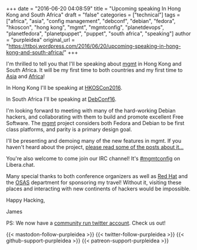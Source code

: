 +++
date = "2016-06-20 04:08:59"
title = "Upcoming speaking In Hong Kong and South Africa"
draft = "false"
categories = ["technical"]
tags = ["africa", "asia", "config management", "debconf", "debian", "fedora", "hkoscon", "hong kong", "mgmt", "mgmtconfig", "planetdevops", "planetfedora", "planetpuppet", "puppet", "south africa", "speaking"]
author = "purpleidea"
original_url = "https://ttboj.wordpress.com/2016/06/20/upcoming-speaking-in-hong-kong-and-south-africa/"
+++

I'm thrilled to tell you that I'll be speaking about <a href="/tags/mgmtconfig/">mgmt</a> in Hong Kong and South Africa. It will be my first time to both countries and my first time to <a href="https://en.wikipedia.org/wiki/Asia">Asia</a> and <a href="https://en.wikipedia.org/wiki/Africa">Africa</a>!

In Hong Kong I'll be speaking at <a href="https://2016.opensource.hk/topics/next-generation-config-mgmt/">HKOSCon2016</a>.

In South Africa I'll be speaking at <a href="https://debconf16.debconf.org/schedule/">DebConf16</a>.

I'm looking forward to meeting with many of the hard-working Debian hackers, and collaborating with them to build and promote excellent Free Software. The <a href="https://github.com/purpleidea/mgmt/">mgmt</a> project considers both Fedora and Debian to be first class platforms, and parity is a primary design goal.

I'll be presenting and demoing many of the new features in mgmt. If you haven't heard about the project, <a href="https://github.com/purpleidea/mgmt/#on-the-web">please read some of the posts about it...</a>

You're also welcome to come join our IRC channel! It's <a href="https://web.libera.chat/?channels=#mgmtconfig">#mgmtconfig</a> on Libera.chat.

Many special thanks to both conference organizers as well as <a href="https://redhat.com/">Red Hat</a> and the <a href="https://community.redhat.com/">OSAS</a> department for sponsoring my travel! Without it, visiting these places and interacting with new continents of hackers would be impossible.

Happy Hacking,

James

PS: We now have a <a href="https://twitter.com/mgmtconfig">community run twitter account</a>. Check us out!

{{< mastodon-follow-purpleidea >}}
{{< twitter-follow-purpleidea >}}
{{< github-support-purpleidea >}}
{{< patreon-support-purpleidea >}}
